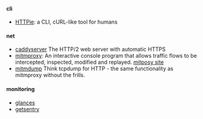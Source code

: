 #### cli
+ [HTTPie][1]: a CLI, cURL-like tool for humans

#### net
+ [caddyserver](https://caddyserver.com/) The HTTP/2 web server with automatic HTTPS
+ [mitmproxy][2]: An interactive console program that allows traffic flows to be intercepted, inspected, modified and replayed.  [mitposy site](https://mitmproxy.org/)
+ [mitmdump][3] Think tcpdump for HTTP - the same functionality as mitmproxy without the frills.

#### monitoring
+ [glances][4]
+ [getsentry](https://getsentry.com/welcome/)


[1]: https://github.com/jkbrzt/httpie
[2]: http://docs.mitmproxy.org/en/latest/mitmproxy.html
[3]: http://docs.mitmproxy.org/en/latest/mitmdump.html
[4]: https://github.com/nicolargo/glances
